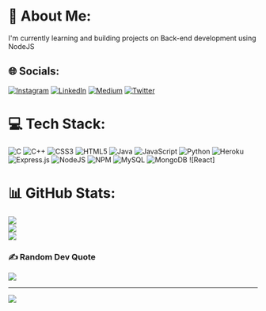 # 💫 About Me:
I'm currently learning and building projects on Back-end development using NodeJS  


## 🌐 Socials:
[![Instagram](https://img.shields.io/badge/Instagram-%23E4405F.svg?logo=Instagram&logoColor=white)](https://instagram.com/sundaram_1904) [![LinkedIn](https://img.shields.io/badge/LinkedIn-%230077B5.svg?logo=linkedin&logoColor=white)](https://linkedin.com/in/sundaram-saroj-290ba0205/) [![Medium](https://img.shields.io/badge/Medium-12100E?logo=medium&logoColor=white)](https://medium.com/@Sundaram) [![Twitter](https://img.shields.io/badge/Twitter-%231DA1F2.svg?logo=Twitter&logoColor=white)](https://twitter.com/Sundaram_2911) 

# 💻 Tech Stack:
![C](https://img.shields.io/badge/c-%2300599C.svg?style=flat&logo=c&logoColor=white) ![C++](https://img.shields.io/badge/c++-%2300599C.svg?style=flat&logo=c%2B%2B&logoColor=white) ![CSS3](https://img.shields.io/badge/css3-%231572B6.svg?style=flat&logo=css3&logoColor=white) ![HTML5](https://img.shields.io/badge/html5-%23E34F26.svg?style=flat&logo=html5&logoColor=white) ![Java](https://img.shields.io/badge/java-%23ED8B00.svg?style=flat&logo=java&logoColor=white) ![JavaScript](https://img.shields.io/badge/javascript-%23323330.svg?style=flat&logo=javascript&logoColor=%23F7DF1E) ![Python](https://img.shields.io/badge/python-3670A0?style=flat&logo=python&logoColor=ffdd54) ![Heroku](https://img.shields.io/badge/heroku-%23430098.svg?style=flat&logo=heroku&logoColor=white) ![Express.js](https://img.shields.io/badge/express.js-%23404d59.svg?style=flat&logo=express&logoColor=%2361DAFB) ![NodeJS](https://img.shields.io/badge/node.js-6DA55F?style=flat&logo=node.js&logoColor=white) ![NPM](https://img.shields.io/badge/NPM-%23000000.svg?style=flat&logo=npm&logoColor=white) ![MySQL](https://img.shields.io/badge/mysql-%2300f.svg?style=flat&logo=mysql&logoColor=white) ![MongoDB](https://img.shields.io/badge/MongoDB-%234ea94b.svg?style=flat&logo=mongodb&logoColor=white) ![React]
# 📊 GitHub Stats:
![](https://github-readme-stats.vercel.app/api?username=Sundaram-2001&theme=highcontrast&hide_border=false&include_all_commits=false&count_private=false)<br/>
![](https://github-readme-streak-stats.herokuapp.com/?user=Sundaram-2001&theme=highcontrast&hide_border=false)<br/>
![](https://github-readme-stats.vercel.app/api/top-langs/?username=Sundaram-2001&theme=highcontrast&hide_border=false&include_all_commits=false&count_private=false&layout=compact)

### ✍️ Random Dev Quote
![](https://quotes-github-readme.vercel.app/api?type=horizontal&theme=radical)

---
[![](https://visitcount.itsvg.in/api?id=Sundaram-2001&icon=0&color=0)](https://visitcount.itsvg.in)

<!-- Proudly created with GPRM ( https://gprm.itsvg.in ) -->
